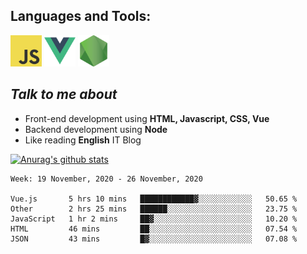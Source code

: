 ## **Languages and Tools:**      
<code><img height="50" src="https://raw.githubusercontent.com/github/explore/80688e429a7d4ef2fca1e82350fe8e3517d3494d/topics/javascript/javascript.png"></code>
<code><img height="50"  src="https://raw.githubusercontent.com/github/explore/80688e429a7d4ef2fca1e82350fe8e3517d3494d/topics/vue/vue.png"></code>
<code><img height="50"  src="https://raw.githubusercontent.com/github/explore/80688e429a7d4ef2fca1e82350fe8e3517d3494d/topics/nodejs/nodejs.png"></code>

## *Talk to me about*
- Front-end development using **HTML, Javascript, CSS, Vue**
- Backend development using **Node**
- Like reading **English** IT Blog    

[![Anurag's github stats](https://github-readme-stats.vercel.app/api?username=qdi5)](https://github.com/anuraghazra/github-readme-stats)    

<!--START_SECTION:waka-->
```text
Week: 19 November, 2020 - 26 November, 2020

Vue.js       5 hrs 10 mins   ████████████▓░░░░░░░░░░░░   50.65 % 
Other        2 hrs 25 mins   ██████░░░░░░░░░░░░░░░░░░░   23.75 % 
JavaScript   1 hr 2 mins     ██▓░░░░░░░░░░░░░░░░░░░░░░   10.20 % 
HTML         46 mins         ██░░░░░░░░░░░░░░░░░░░░░░░   07.54 % 
JSON         43 mins         █▓░░░░░░░░░░░░░░░░░░░░░░░   07.08 % 
```
<!--END_SECTION:waka-->

